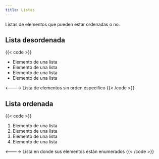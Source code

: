 ```yaml
---
title: Listas
---
```


Listas de elementos que pueden estar ordenadas o no.


## Lista desordenada

{{< code >}}
<ul>
  <li>Elemento de una lista</li>
  <li>Elemento de una lista</li>
  <li>Elemento de una lista</li>
  <li>Elemento de una lista</li>
</ul>
<---->
Lista de elementos sin orden especifico
{{< /code >}}


## Lista ordenada

{{< code >}}
<ol>
  <li>Elemento de una lista</li>
  <li>Elemento de una lista</li>
  <li>Elemento de una lista</li>
  <li>Elemento de una lista</li>
</ol>
<---->
Lista en donde sus elementos están enumerados
{{< /code >}}







